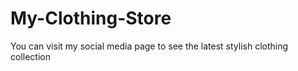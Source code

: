 # My-Clothing-Store
You can visit my social media page to see the latest stylish clothing collection
